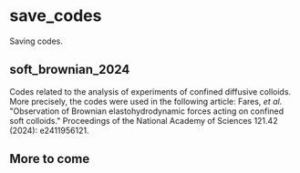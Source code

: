 # save_codes

Saving codes. 

## soft_brownian_2024

Codes related to the analysis of experiments of confined diffusive colloids. More precisely, the codes were used in the following article: 
Fares, *et al.* "Observation of Brownian elastohydrodynamic forces acting on confined soft colloids." Proceedings of the National Academy of Sciences 121.42 (2024): e2411956121.

## More to come
